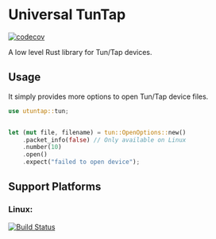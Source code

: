 # Universal TunTap

[![codecov](https://codecov.io/gh/siegfried/utuntap/branch/master/graph/badge.svg)](https://codecov.io/gh/siegfried/utuntap)

A low level Rust library for Tun/Tap devices.

## Usage

It simply provides more options to open Tun/Tap device files.

```rust
use utuntap::tun;


let (mut file, filename) = tun::OpenOptions::new()
    .packet_info(false) // Only available on Linux
    .number(10)
    .open()
    .expect("failed to open device");
```

## Support Platforms

### Linux:

[![Build Status](https://travis-ci.org/siegfried/utuntap.svg?branch=master)](https://travis-ci.org/siegfried/utuntap)
